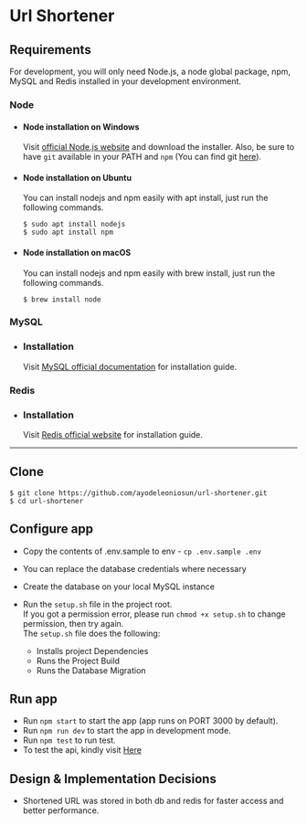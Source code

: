 # Url Shortener

## Requirements

For development, you will only need Node.js, a node global package, npm, MySQL and Redis installed in your development environment.

### Node

- #### Node installation on Windows

  Visit [official Node.js website](https://nodejs.org/) and download the installer.
  Also, be sure to have `git` available in your PATH and `npm` (You can find git [here](https://git-scm.com/)).

- #### Node installation on Ubuntu

  You can install nodejs and npm easily with apt install, just run the following commands.

      $ sudo apt install nodejs
      $ sudo apt install npm

- #### Node installation on macOS

  You can install nodejs and npm easily with brew install, just run the following commands.

      $ brew install node

### MySQL

- ### Installation

  Visit [MySQL official documentation](https://dev.mysql.com/doc/mysql-installer/en/) for installation guide.

### Redis

- ### Installation

  Visit [Redis official website](https://redis.io/) for installation guide.

---

## Clone

    $ git clone https://github.com/ayodeleoniosun/url-shortener.git
    $ cd url-shortener

## Configure app

- Copy the contents of .env.sample to env - `cp .env.sample .env`
- You can replace the database credentials where necessary
- Create the database on your local MySQL instance
- Run the `setup.sh` file in the project root. \
  If you got a permission error, please run `chmod +x setup.sh` to change permission, then try again.\
  The `setup.sh` file does the following:

  - Installs project Dependencies
  - Runs the Project Build
  - Runs the Database Migration

## Run app

- Run `npm start` to start the app (app runs on PORT 3000 by default).
- Run `npm run dev` to start the app in development mode.
- Run `npm test` to run test.
- To test the api, kindly visit [Here](https://documenter.getpostman.com/view/18037473/UVJWqKw3)

## Design & Implementation Decisions

- Shortened URL was stored in both db and redis for faster access and better performance.
